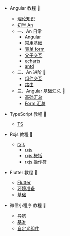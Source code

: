 <!-- * [Home](/) -->

- Angular 教程 📕

  - [理论知识](Angular/)
  - [初学 An](Angular/Angular_init.md)
  - 一、An 日常
    - [Angular](Angular/angular.md)
    - [常用基础](Angular/basics.md)
    - [表单 form](Angular/form.md)
    - [父子交互](Angular/interaction.md)
    - [echarts](Angular/echart.md)
    - [antd](Angular/AntdThemes.md)
  - 二、An 进阶 🎡
    - [组件交互](Angular/Preintermediate.md)
    - [路由](Angular/router.md)
  - 三、Angular 基础汇总 🎡
    - [基础汇总](Angular/merge.md)
    - [Form 汇总](Angular/allform.md)

- TypeScript 教程 📕

  - [TS](TypeScript/)

- Rxjs 教程 📕

  - [rxjs](Rxjs/)
    - [rxjs](Rxjs/rxjs.md)
    - [rxjs 概括](Rxjs/rxjs_sum.md)
    - [rxjs 操作符](Rxjs/rxjs_operator.md)

- Flutter 教程 📕

  - [Flutter](Flutter/)
  - [环境准备](Flutter/environment.md)
  - [基础](Flutter/base.md)

- 微信小程序 教程 📕

  - [导航](miniProgram/)
  - [基准](miniProgram/Based.md)
  - [自定义组件](miniProgram/component.md)

  <!--  [React](React/)
   [Vue](Vue/) -->

<!-- * [docsify](docsify/ "Docsify-我的配置")
* [教程](docsify/course.md "Docsify-简单教程") -->
